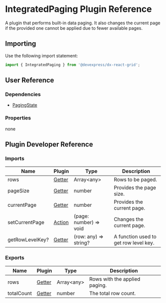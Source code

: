 # IntegratedPaging Plugin Reference

A plugin that performs built-in data paging. It also changes the current page if the provided one cannot be applied due to fewer available pages.

## Importing

Use the following import statement:

```js
import { IntegratedPaging } from '@devexpress/dx-react-grid';
```

## User Reference

### Dependencies

- [PagingState](paging-state.md)

### Properties

none

## Plugin Developer Reference

### Imports

Name | Plugin | Type | Description
-----|--------|------|------------
rows | [Getter](../../../dx-react-core/docs/reference/getter.md) | Array&lt;any&gt; | Rows to be paged.
pageSize | [Getter](../../../dx-react-core/docs/reference/getter.md) | number | Provides the page size.
currentPage | [Getter](../../../dx-react-core/docs/reference/getter.md) | number | Provides the current page.
setCurrentPage | [Action](../../../dx-react-core/docs/reference/action.md) | (page: number) => void | Changes the current page.
getRowLevelKey? | [Getter](../../../dx-react-core/docs/reference/getter.md) | (row: any) => string? | A function used to get row level key.

### Exports

Name | Plugin | Type | Description
-----|--------|------|------------
rows | [Getter](../../../dx-react-core/docs/reference/getter.md) | Array&lt;any&gt; | Rows with the applied paging.
totalCount | [Getter](../../../dx-react-core/docs/reference/getter.md) | number | The total row count.
